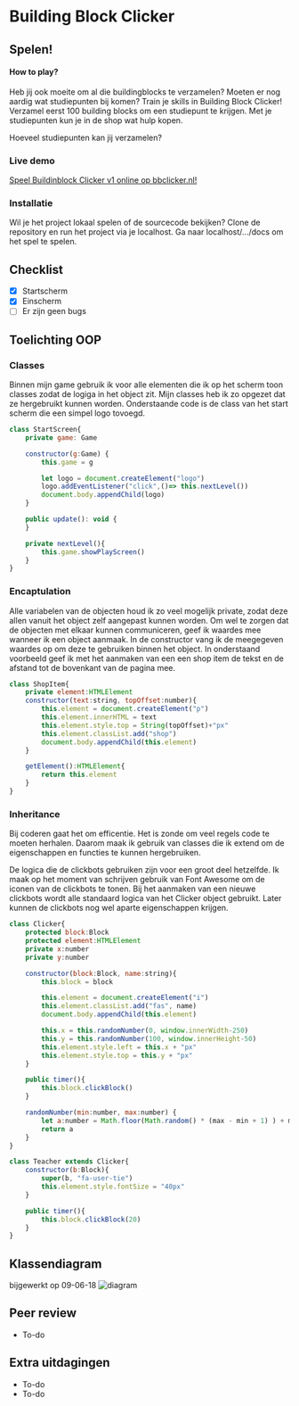 # Building Block Clicker


## Spelen!
#### How to play?
Heb jij ook moeite om al die buildingblocks te verzamelen? Moeten er nog aardig wat studiepunten bij komen? Train je skills in Building Block Clicker! Verzamel eerst 100 building blocks om een studiepunt te krijgen. Met je studiepunten kun je in de shop wat hulp kopen.

Hoeveel studiepunten kan jij verzamelen?

### Live demo
[Speel Buildinblock Clicker v1 online op bbclicker.nl!](http://bbclicker.nl)

### Installatie
Wil je het project lokaal spelen of de sourcecode bekijken? Clone de repository en run het project via je localhost. Ga naar localhost/.../docs om het spel te spelen.

## Checklist
- [x] Startscherm
- [x] Einscherm
- [ ] Er zijn geen bugs

## Toelichting OOP

### Classes
Binnen mijn game gebruik ik voor alle elementen die ik op het scherm toon classes zodat de logiga in het object zit. Mijn classes heb ik zo opgezet dat ze hergebruikt kunnen worden. Onderstaande code is de class van het start scherm die een simpel logo tovoegd.

```javascript
class StartScreen{
    private game: Game

    constructor(g:Game) {
        this.game = g

        let logo = document.createElement("logo")
        logo.addEventListener("click",()=> this.nextLevel())
        document.body.appendChild(logo)
    }

    public update(): void {
    }

    private nextLevel(){
        this.game.showPlayScreen()
    }
}
```

### Encaptulation
Alle variabelen van de objecten houd ik zo veel mogelijk private, zodat deze allen vanuit het object zelf aangepast kunnen worden. Om wel te zorgen dat de objecten met elkaar kunnen communiceren, geef ik waardes mee wanneer ik een object aanmaak. In de constructor vang ik de meegegeven waardes op om deze te gebruiken binnen het object. In onderstaand voorbeeld geef ik met het aanmaken van een een shop item de tekst en de afstand tot de bovenkant van de pagina mee.

```javascript
class ShopItem{
    private element:HTMLElement
    constructor(text:string, topOffset:number){
        this.element = document.createElement("p")
        this.element.innerHTML = text
        this.element.style.top = String(topOffset)+"px"
        this.element.classList.add("shop")
        document.body.appendChild(this.element)
    }

    getElement():HTMLElement{
        return this.element
    }
}
```

### Inheritance
Bij coderen gaat het om efficentie. Het is zonde om veel regels code te moeten herhalen. Daarom maak ik gebruik van classes die ik extend om de eigenschappen en functies te kunnen hergebruiken.

De logica die de clickbots gebruiken zijn voor een groot deel hetzelfde. Ik maak op het moment van schrijven gebruik van Font Awesome om de iconen van de clickbots te tonen. Bij het aanmaken van een nieuwe clickbots wordt alle standaard logica van het Clicker object gebruikt. Later kunnen de clickbots nog wel aparte eigenschappen krijgen.

```javascript
class Clicker{
    protected block:Block
    protected element:HTMLElement
    private x:number
    private y:number

    constructor(block:Block, name:string){
        this.block = block

        this.element = document.createElement("i")
        this.element.classList.add("fas", name)
        document.body.appendChild(this.element)

        this.x = this.randomNumber(0, window.innerWidth-250)
        this.y = this.randomNumber(100, window.innerHeight-50)
        this.element.style.left = this.x + "px"
        this.element.style.top = this.y + "px"
    }

    public timer(){
        this.block.clickBlock()
    }

    randomNumber(min:number, max:number) {
        let a:number = Math.floor(Math.random() * (max - min + 1) ) + min;
        return a
    }
}

class Teacher extends Clicker{ 
    constructor(b:Block){
        super(b, "fa-user-tie")
        this.element.style.fontSize = "40px"
    } 

    public timer(){
        this.block.clickBlock(20)
    }
}
```

## Klassendiagram
bijgewerkt op 09-06-18
![diagram](https://preview.ibb.co/ggVyNo/bbc_diagram.jpg)

## Peer review
- To-do

## Extra uitdagingen
- To-do
- To-do
